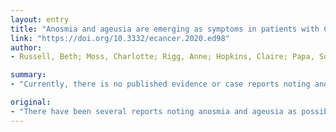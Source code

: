 ```yaml
---
layout: entry
title: "Anosmia and ageusia are emerging as symptoms in patients with COVID-19: What does the current evidence say?"
link: "https://doi.org/10.3332/ecancer.2020.ed98"
author:
- Russell, Beth; Moss, Charlotte; Rigg, Anne; Hopkins, Claire; Papa, Sophie; Van Hemelrijck, Mieke

summary:
- "Currently, there is no published evidence or case reports noting anosmia or ageusia as possible symptoms of COVID-19. Experts in rhinology have suggested that the onset of such symptoms could act as a trigger for testing for the disease where possible, or could be a new criterion to self-isolate. Oncology patients should contact their acute oncology support line for advice."

original:
- "There have been several reports noting anosmia and ageusia as possible symptoms of COVID-19. This is of particular interest in oncology since patients receiving some cancer treatments such as chemotherapy or immune therapy often experience similar symptoms as side-effects. The purpose of this report was to summarise the evidence on the existence of anosmia and ageusia an emerging COVID-19 symptoms in order to better inform both oncology patients and clinicians. Currently, there is no published evidence or case reports noting anosmia or ageusia as symptoms of COVID-19. Nevertheless, experts in rhinology have suggested that the onset of such symptoms could either act as a trigger for testing for the disease where possible, or could be a new criterion to self-isolate. Whilst more data is currently needed to strengthen our knowledge of the symptoms of COVID-19, oncology patients who are concerned about anosmia or ageusia in the context of their systemic anti-cancer therapy should contact their acute oncology support line for advice."
---
```


